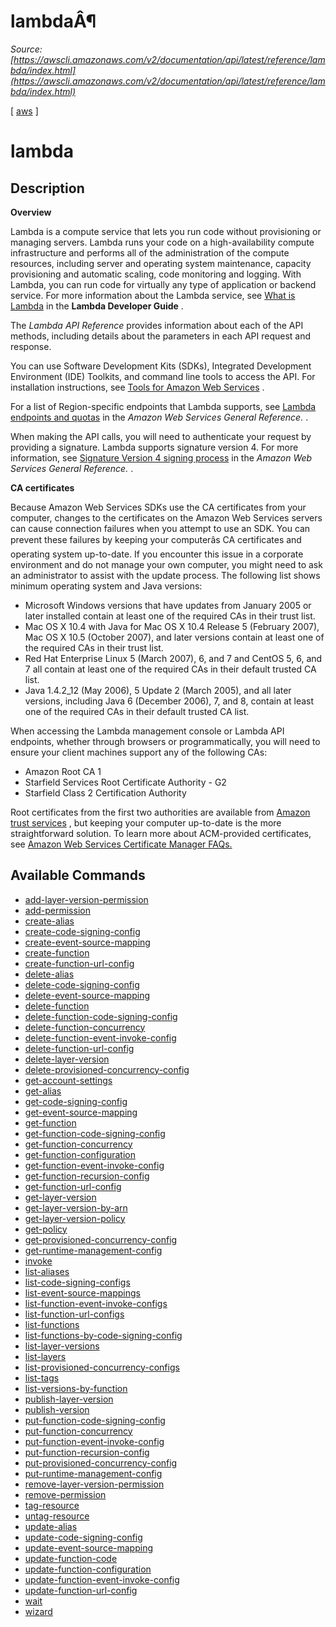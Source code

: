 # lambdaÂ¶

*Source: [https://awscli.amazonaws.com/v2/documentation/api/latest/reference/lambda/index.html](https://awscli.amazonaws.com/v2/documentation/api/latest/reference/lambda/index.html)*

[ [aws](https://awscli.amazonaws.com/v2/documentation/api/latest/reference/index.html#cli-aws) ]

# lambda

## Description

**Overview**

Lambda is a compute service that lets you run code without provisioning or managing servers. Lambda runs your code on a high-availability compute infrastructure and performs all of the administration of the compute resources, including server and operating system maintenance, capacity provisioning and automatic scaling, code monitoring and logging. With Lambda, you can run code for virtually any type of application or backend service. For more information about the Lambda service, see [What is Lambda](https://docs.aws.amazon.com/lambda/latest/dg/welcome.html) in the **Lambda Developer Guide** .

The *Lambda API Reference* provides information about each of the API methods, including details about the parameters in each API request and response.

You can use Software Development Kits (SDKs), Integrated Development Environment (IDE) Toolkits, and command line tools to access the API. For installation instructions, see [Tools for Amazon Web Services](http://aws.amazon.com/tools/) .

For a list of Region-specific endpoints that Lambda supports, see [Lambda endpoints and quotas](https://docs.aws.amazon.com/general/latest/gr/lambda-service.html) in the *Amazon Web Services General Reference.* .

When making the API calls, you will need to authenticate your request by providing a signature. Lambda supports signature version 4. For more information, see [Signature Version 4 signing process](https://docs.aws.amazon.com/general/latest/gr/signature-version-4.html) in the *Amazon Web Services General Reference.* .

**CA certificates**

Because Amazon Web Services SDKs use the CA certificates from your computer, changes to the certificates on the Amazon Web Services servers can cause connection failures when you attempt to use an SDK. You can prevent these failures by keeping your computerâs CA certificates and operating system up-to-date. If you encounter this issue in a corporate environment and do not manage your own computer, you might need to ask an administrator to assist with the update process. The following list shows minimum operating system and Java versions:

- Microsoft Windows versions that have updates from January 2005 or later installed contain at least one of the required CAs in their trust list.
- Mac OS X 10.4 with Java for Mac OS X 10.4 Release 5 (February 2007), Mac OS X 10.5 (October 2007), and later versions contain at least one of the required CAs in their trust list.
- Red Hat Enterprise Linux 5 (March 2007), 6, and 7 and CentOS 5, 6, and 7 all contain at least one of the required CAs in their default trusted CA list.
- Java 1.4.2_12 (May 2006), 5 Update 2 (March 2005), and all later versions, including Java 6 (December 2006), 7, and 8, contain at least one of the required CAs in their default trusted CA list.

When accessing the Lambda management console or Lambda API endpoints, whether through browsers or programmatically, you will need to ensure your client machines support any of the following CAs:

- Amazon Root CA 1
- Starfield Services Root Certificate Authority - G2
- Starfield Class 2 Certification Authority

Root certificates from the first two authorities are available from [Amazon trust services](https://www.amazontrust.com/repository/) , but keeping your computer up-to-date is the more straightforward solution. To learn more about ACM-provided certificates, see [Amazon Web Services Certificate Manager FAQs.](http://aws.amazon.com/certificate-manager/faqs/#certificates)

## Available Commands

- [add-layer-version-permission](https://awscli.amazonaws.com/v2/documentation/api/latest/reference/lambda/add-layer-version-permission.html)
- [add-permission](https://awscli.amazonaws.com/v2/documentation/api/latest/reference/lambda/add-permission.html)
- [create-alias](https://awscli.amazonaws.com/v2/documentation/api/latest/reference/lambda/create-alias.html)
- [create-code-signing-config](https://awscli.amazonaws.com/v2/documentation/api/latest/reference/lambda/create-code-signing-config.html)
- [create-event-source-mapping](https://awscli.amazonaws.com/v2/documentation/api/latest/reference/lambda/create-event-source-mapping.html)
- [create-function](https://awscli.amazonaws.com/v2/documentation/api/latest/reference/lambda/create-function.html)
- [create-function-url-config](https://awscli.amazonaws.com/v2/documentation/api/latest/reference/lambda/create-function-url-config.html)
- [delete-alias](https://awscli.amazonaws.com/v2/documentation/api/latest/reference/lambda/delete-alias.html)
- [delete-code-signing-config](https://awscli.amazonaws.com/v2/documentation/api/latest/reference/lambda/delete-code-signing-config.html)
- [delete-event-source-mapping](https://awscli.amazonaws.com/v2/documentation/api/latest/reference/lambda/delete-event-source-mapping.html)
- [delete-function](https://awscli.amazonaws.com/v2/documentation/api/latest/reference/lambda/delete-function.html)
- [delete-function-code-signing-config](https://awscli.amazonaws.com/v2/documentation/api/latest/reference/lambda/delete-function-code-signing-config.html)
- [delete-function-concurrency](https://awscli.amazonaws.com/v2/documentation/api/latest/reference/lambda/delete-function-concurrency.html)
- [delete-function-event-invoke-config](https://awscli.amazonaws.com/v2/documentation/api/latest/reference/lambda/delete-function-event-invoke-config.html)
- [delete-function-url-config](https://awscli.amazonaws.com/v2/documentation/api/latest/reference/lambda/delete-function-url-config.html)
- [delete-layer-version](https://awscli.amazonaws.com/v2/documentation/api/latest/reference/lambda/delete-layer-version.html)
- [delete-provisioned-concurrency-config](https://awscli.amazonaws.com/v2/documentation/api/latest/reference/lambda/delete-provisioned-concurrency-config.html)
- [get-account-settings](https://awscli.amazonaws.com/v2/documentation/api/latest/reference/lambda/get-account-settings.html)
- [get-alias](https://awscli.amazonaws.com/v2/documentation/api/latest/reference/lambda/get-alias.html)
- [get-code-signing-config](https://awscli.amazonaws.com/v2/documentation/api/latest/reference/lambda/get-code-signing-config.html)
- [get-event-source-mapping](https://awscli.amazonaws.com/v2/documentation/api/latest/reference/lambda/get-event-source-mapping.html)
- [get-function](https://awscli.amazonaws.com/v2/documentation/api/latest/reference/lambda/get-function.html)
- [get-function-code-signing-config](https://awscli.amazonaws.com/v2/documentation/api/latest/reference/lambda/get-function-code-signing-config.html)
- [get-function-concurrency](https://awscli.amazonaws.com/v2/documentation/api/latest/reference/lambda/get-function-concurrency.html)
- [get-function-configuration](https://awscli.amazonaws.com/v2/documentation/api/latest/reference/lambda/get-function-configuration.html)
- [get-function-event-invoke-config](https://awscli.amazonaws.com/v2/documentation/api/latest/reference/lambda/get-function-event-invoke-config.html)
- [get-function-recursion-config](https://awscli.amazonaws.com/v2/documentation/api/latest/reference/lambda/get-function-recursion-config.html)
- [get-function-url-config](https://awscli.amazonaws.com/v2/documentation/api/latest/reference/lambda/get-function-url-config.html)
- [get-layer-version](https://awscli.amazonaws.com/v2/documentation/api/latest/reference/lambda/get-layer-version.html)
- [get-layer-version-by-arn](https://awscli.amazonaws.com/v2/documentation/api/latest/reference/lambda/get-layer-version-by-arn.html)
- [get-layer-version-policy](https://awscli.amazonaws.com/v2/documentation/api/latest/reference/lambda/get-layer-version-policy.html)
- [get-policy](https://awscli.amazonaws.com/v2/documentation/api/latest/reference/lambda/get-policy.html)
- [get-provisioned-concurrency-config](https://awscli.amazonaws.com/v2/documentation/api/latest/reference/lambda/get-provisioned-concurrency-config.html)
- [get-runtime-management-config](https://awscli.amazonaws.com/v2/documentation/api/latest/reference/lambda/get-runtime-management-config.html)
- [invoke](https://awscli.amazonaws.com/v2/documentation/api/latest/reference/lambda/invoke.html)
- [list-aliases](https://awscli.amazonaws.com/v2/documentation/api/latest/reference/lambda/list-aliases.html)
- [list-code-signing-configs](https://awscli.amazonaws.com/v2/documentation/api/latest/reference/lambda/list-code-signing-configs.html)
- [list-event-source-mappings](https://awscli.amazonaws.com/v2/documentation/api/latest/reference/lambda/list-event-source-mappings.html)
- [list-function-event-invoke-configs](https://awscli.amazonaws.com/v2/documentation/api/latest/reference/lambda/list-function-event-invoke-configs.html)
- [list-function-url-configs](https://awscli.amazonaws.com/v2/documentation/api/latest/reference/lambda/list-function-url-configs.html)
- [list-functions](https://awscli.amazonaws.com/v2/documentation/api/latest/reference/lambda/list-functions.html)
- [list-functions-by-code-signing-config](https://awscli.amazonaws.com/v2/documentation/api/latest/reference/lambda/list-functions-by-code-signing-config.html)
- [list-layer-versions](https://awscli.amazonaws.com/v2/documentation/api/latest/reference/lambda/list-layer-versions.html)
- [list-layers](https://awscli.amazonaws.com/v2/documentation/api/latest/reference/lambda/list-layers.html)
- [list-provisioned-concurrency-configs](https://awscli.amazonaws.com/v2/documentation/api/latest/reference/lambda/list-provisioned-concurrency-configs.html)
- [list-tags](https://awscli.amazonaws.com/v2/documentation/api/latest/reference/lambda/list-tags.html)
- [list-versions-by-function](https://awscli.amazonaws.com/v2/documentation/api/latest/reference/lambda/list-versions-by-function.html)
- [publish-layer-version](https://awscli.amazonaws.com/v2/documentation/api/latest/reference/lambda/publish-layer-version.html)
- [publish-version](https://awscli.amazonaws.com/v2/documentation/api/latest/reference/lambda/publish-version.html)
- [put-function-code-signing-config](https://awscli.amazonaws.com/v2/documentation/api/latest/reference/lambda/put-function-code-signing-config.html)
- [put-function-concurrency](https://awscli.amazonaws.com/v2/documentation/api/latest/reference/lambda/put-function-concurrency.html)
- [put-function-event-invoke-config](https://awscli.amazonaws.com/v2/documentation/api/latest/reference/lambda/put-function-event-invoke-config.html)
- [put-function-recursion-config](https://awscli.amazonaws.com/v2/documentation/api/latest/reference/lambda/put-function-recursion-config.html)
- [put-provisioned-concurrency-config](https://awscli.amazonaws.com/v2/documentation/api/latest/reference/lambda/put-provisioned-concurrency-config.html)
- [put-runtime-management-config](https://awscli.amazonaws.com/v2/documentation/api/latest/reference/lambda/put-runtime-management-config.html)
- [remove-layer-version-permission](https://awscli.amazonaws.com/v2/documentation/api/latest/reference/lambda/remove-layer-version-permission.html)
- [remove-permission](https://awscli.amazonaws.com/v2/documentation/api/latest/reference/lambda/remove-permission.html)
- [tag-resource](https://awscli.amazonaws.com/v2/documentation/api/latest/reference/lambda/tag-resource.html)
- [untag-resource](https://awscli.amazonaws.com/v2/documentation/api/latest/reference/lambda/untag-resource.html)
- [update-alias](https://awscli.amazonaws.com/v2/documentation/api/latest/reference/lambda/update-alias.html)
- [update-code-signing-config](https://awscli.amazonaws.com/v2/documentation/api/latest/reference/lambda/update-code-signing-config.html)
- [update-event-source-mapping](https://awscli.amazonaws.com/v2/documentation/api/latest/reference/lambda/update-event-source-mapping.html)
- [update-function-code](https://awscli.amazonaws.com/v2/documentation/api/latest/reference/lambda/update-function-code.html)
- [update-function-configuration](https://awscli.amazonaws.com/v2/documentation/api/latest/reference/lambda/update-function-configuration.html)
- [update-function-event-invoke-config](https://awscli.amazonaws.com/v2/documentation/api/latest/reference/lambda/update-function-event-invoke-config.html)
- [update-function-url-config](https://awscli.amazonaws.com/v2/documentation/api/latest/reference/lambda/update-function-url-config.html)
- [wait](https://awscli.amazonaws.com/v2/documentation/api/latest/reference/lambda/wait/index.html)
- [wizard](https://awscli.amazonaws.com/v2/documentation/api/latest/reference/lambda/wizard/index.html)